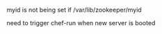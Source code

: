 myid is not being set if /var/lib/zookeeper/myid

need to trigger chef-run when new server is booted